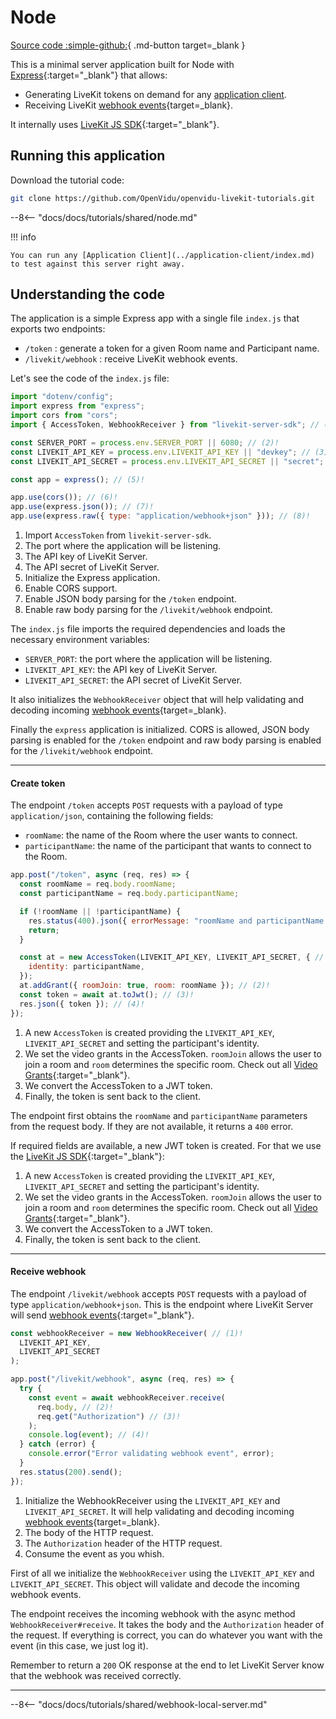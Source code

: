 # Node

[Source code :simple-github:](https://github.com/OpenVidu/openvidu-livekit-tutorials/tree/master/application-server/node){ .md-button target=\_blank }

This is a minimal server application built for Node with [Express](https://expressjs.com/){:target="\_blank"} that allows:

- Generating LiveKit tokens on demand for any [application client](../application-client/index.md).
- Receiving LiveKit [webhook events](https://docs.livekit.io/realtime/server/webhooks/){target=\_blank}.

It internally uses [LiveKit JS SDK](https://docs.livekit.io/server-sdk-js){:target="\_blank"}.

## Running this application

Download the tutorial code:

```bash
git clone https://github.com/OpenVidu/openvidu-livekit-tutorials.git
```

--8<-- "docs/docs/tutorials/shared/node.md"

!!! info

    You can run any [Application Client](../application-client/index.md) to test against this server right away.

## Understanding the code

The application is a simple Express app with a single file `index.js` that exports two endpoints:

- `/token` : generate a token for a given Room name and Participant name.
- `/livekit/webhook` : receive LiveKit webhook events.

Let's see the code of the `index.js` file:

```javascript title="<a href='https://github.com/OpenVidu/openvidu-livekit-tutorials/blob/master/application-server/node/index.js#L1-L14' target='_blank'>index.js</a>" linenums="1"
import "dotenv/config";
import express from "express";
import cors from "cors";
import { AccessToken, WebhookReceiver } from "livekit-server-sdk"; // (1)!

const SERVER_PORT = process.env.SERVER_PORT || 6080; // (2)!
const LIVEKIT_API_KEY = process.env.LIVEKIT_API_KEY || "devkey"; // (3)!
const LIVEKIT_API_SECRET = process.env.LIVEKIT_API_SECRET || "secret"; // (4)!

const app = express(); // (5)!

app.use(cors()); // (6)!
app.use(express.json()); // (7)!
app.use(express.raw({ type: "application/webhook+json" })); // (8)!
```

1. Import `AccessToken` from `livekit-server-sdk`.
2. The port where the application will be listening.
3. The API key of LiveKit Server.
4. The API secret of LiveKit Server.
5. Initialize the Express application.
6. Enable CORS support.
7. Enable JSON body parsing for the `/token` endpoint.
8. Enable raw body parsing for the `/livekit/webhook` endpoint.

The `index.js` file imports the required dependencies and loads the necessary environment variables:

- `SERVER_PORT`: the port where the application will be listening.
- `LIVEKIT_API_KEY`: the API key of LiveKit Server.
- `LIVEKIT_API_SECRET`: the API secret of LiveKit Server.

It also initializes the `WebhookReceiver` object that will help validating and decoding incoming [webhook events](https://docs.livekit.io/realtime/server/webhooks/){target=\_blank}.

Finally the `express` application is initialized. CORS is allowed, JSON body parsing is enabled for the `/token` endpoint and raw body parsing is enabled for the `/livekit/webhook` endpoint.

---

#### Create token

The endpoint `/token` accepts `POST` requests with a payload of type `application/json`, containing the following fields:

- `roomName`: the name of the Room where the user wants to connect.
- `participantName`: the name of the participant that wants to connect to the Room.

```javascript title="<a href='https://github.com/OpenVidu/openvidu-livekit-tutorials/blob/master/application-server/node/index.js#L16-L31' target='_blank'>index.js</a>" linenums="16"
app.post("/token", async (req, res) => {
  const roomName = req.body.roomName;
  const participantName = req.body.participantName;

  if (!roomName || !participantName) {
    res.status(400).json({ errorMessage: "roomName and participantName are required" });
    return;
  }

  const at = new AccessToken(LIVEKIT_API_KEY, LIVEKIT_API_SECRET, { // (1)!
    identity: participantName,
  });
  at.addGrant({ roomJoin: true, room: roomName }); // (2)!
  const token = await at.toJwt(); // (3)!
  res.json({ token }); // (4)!
});
```

1. A new `AccessToken` is created providing the `LIVEKIT_API_KEY`, `LIVEKIT_API_SECRET` and setting the participant's identity.
2. We set the video grants in the AccessToken. `roomJoin` allows the user to join a room and `room` determines the specific room. Check out all [Video Grants](https://docs.livekit.io/realtime/concepts/authentication/#Video-grant){:target="\_blank"}.
3. We convert the AccessToken to a JWT token.
4. Finally, the token is sent back to the client.

The endpoint first obtains the `roomName` and `participantName` parameters from the request body. If they are not available, it returns a `400` error.

If required fields are available, a new JWT token is created. For that we use the [LiveKit JS SDK](https://docs.livekit.io/server-sdk-js){:target="\_blank"}:

1. A new `AccessToken` is created providing the `LIVEKIT_API_KEY`, `LIVEKIT_API_SECRET` and setting the participant's identity.
2. We set the video grants in the AccessToken. `roomJoin` allows the user to join a room and `room` determines the specific room. Check out all [Video Grants](https://docs.livekit.io/realtime/concepts/authentication/#Video-grant){:target="\_blank"}.
3. We convert the AccessToken to a JWT token.
4. Finally, the token is sent back to the client.

---

#### Receive webhook

The endpoint `/livekit/webhook` accepts `POST` requests with a payload of type `application/webhook+json`. This is the endpoint where LiveKit Server will send [webhook events](https://docs.livekit.io/realtime/server/webhooks/#Events){:target="\_blank"}.

```javascript title="<a href='https://github.com/OpenVidu/openvidu-livekit-tutorials/blob/master/application-server/node/index.js#L33-L49' target='_blank'>index.js</a>" linenums="33"
const webhookReceiver = new WebhookReceiver( // (1)!
  LIVEKIT_API_KEY,
  LIVEKIT_API_SECRET
);

app.post("/livekit/webhook", async (req, res) => {
  try {
    const event = await webhookReceiver.receive(
      req.body, // (2)!
      req.get("Authorization") // (3)!
    );
    console.log(event); // (4)!
  } catch (error) {
    console.error("Error validating webhook event", error);
  }
  res.status(200).send();
});
```

1. Initialize the WebhookReceiver using the `LIVEKIT_API_KEY` and `LIVEKIT_API_SECRET`. It will help validating and decoding incoming [webhook events](https://docs.livekit.io/realtime/server/webhooks/){target=\_blank}.
2. The body of the HTTP request.
3. The `Authorization` header of the HTTP request.
4. Consume the event as you whish.

First of all we initialize the `WebhookReceiver` using the `LIVEKIT_API_KEY` and `LIVEKIT_API_SECRET`. This object will validate and decode the incoming webhook events.

The endpoint receives the incoming webhook with the async method `WebhookReceiver#receive`. It takes the body and the `Authorization` header of the request. If everything is correct, you can do whatever you want with the event (in this case, we just log it).

Remember to return a `200` OK response at the end to let LiveKit Server know that the webhook was received correctly.

---

--8<-- "docs/docs/tutorials/shared/webhook-local-server.md"

<br>